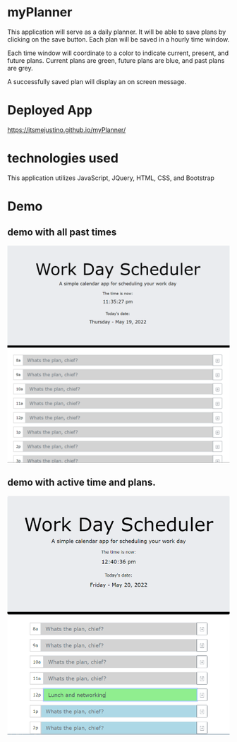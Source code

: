 # myPlanner

This application will serve as a daily planner. It will be able to save plans by clicking on the save button. Each plan will be saved in a hourly time window.

Each time window will coordinate to a color to indicate current, present, and future plans. Current plans are green, future plans are blue, and past plans are grey.

A successfully saved plan will display an on screen message. 

# Deployed App

https://itsmejustino.github.io/myPlanner/

# technologies used
This application utilizes JavaScript, JQuery, HTML, CSS, and Bootstrap


# Demo

## demo with all past times
![alt text](https://github.com/itsmejustino/myPlanner/blob/main/assets/Screenshot%202022-05-19%20233608.png)

## demo with active time and plans.
![alt text](https://github.com/itsmejustino/myPlanner/blob/main/assets/myplanner.PNG)

